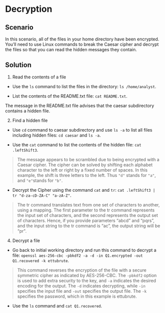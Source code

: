 # Decryption

## Scenario

In this scenario, all of the files in your home directory have been encrypted. You’ll need to use Linux commands to break the Caesar cipher and decrypt the files so that you can read the hidden messages they contain.

## Solution 

1. Read the contents of a file
* Use the `ls` command to list the files in the directory:
`ls /home/analyst`.


* List the contents of the README.txt file: 
`cat README.txt`.

The message in the README.txt file advises that the caesar subdirectory contains a hidden file.

2. Find a hidden file
* Use `cd` command to caesar subdirectory and use `ls -a` to list all files including hidden files: `cd caesar` and `ls -a`.

* Use the `cat` command to list the contents of the hidden file:
`cat .leftShift3`.

>The message appears to be scrambled due to being encrypted with a Caesar cipher. The cipher can be solved by shifting each alphabet character to the left or right by a fixed number of spaces. In this example, the shift is three letters to the left. Thus `"d"` stands for `"a"`, and `"e"`stands for `"b"`.

* Decrypt the Cipher using the command `cat` and `tr`:
`cat .leftShift3 | tr "d-za-cD-ZA-C" "a-zA-Z"`.


>The tr command translates text from one set of characters to another, using a mapping. The first parameter to the tr command represents the input set of characters, and the second represents the output set of characters. Hence, if you provide parameters “abcd” and “pqrs”, and the input string to the tr command is “ac”, the output string will be “pr".


4. Decrypt a file 
* Go back to initial working directory and run this command to decrypt a file:
`openssl aes-256-cbc -pbkdf2 -a -d -in Q1.encrypted -out Q1.recovered -k ettubrute`.



>This command reverses the encryption of the file with a secure symmetric cipher as indicated by AES-256-CBC. The `-pbkdf2` option is used to add extra security to the key, and `-a` indicates the desired encoding for the output. The `-d` indicates decrypting, while `-in` specifies the input file and `-out` specifies the output file. The `-k` specifies the password, which in this example is ettubrute.

* Use the `ls` command and `cat Q1.recovered`.



